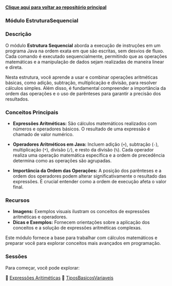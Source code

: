 #### [Clique aqui para voltar ao repositório principal](https://github.com/gabrielmelim/JAVA)
### Módulo EstruturaSequencial

### Descrição

O módulo **Estrutura Sequencial** aborda a execução de instruções em um programa Java na ordem exata em que são escritas, sem desvios de fluxo. Cada comando é executado sequencialmente, permitindo que as operações matemáticas e a manipulação de dados sejam realizadas de maneira linear e direta.

Nesta estrutura, você aprende a usar e combinar operações aritméticas básicas, como adição, subtração, multiplicação e divisão, para resolver cálculos simples. Além disso, é fundamental compreender a importância da ordem das operações e o uso de parênteses para garantir a precisão dos resultados.

### Conceitos Principais

- **Expressões Aritméticas:** São cálculos matemáticos realizados com números e operadores básicos. O resultado de uma expressão é chamado de valor numérico.

- **Operadores Aritméticos em Java:** Incluem adição (`+`), subtração (`-`), multiplicação (`*`), divisão (`/`), e resto da divisão (`%`). Cada operador realiza uma operação matemática específica e a ordem de precedência determina como as operações são agrupadas.

- **Importância da Ordem das Operações:** A posição dos parênteses e a ordem dos operadores podem alterar significativamente o resultado das expressões. É crucial entender como a ordem de execução afeta o valor final.

### Recursos

- **Imagens:** Exemplos visuais ilustram os conceitos de expressões aritméticas e operadores.
- **Dicas e Exemplos:** Fornecem orientações sobre a aplicação dos conceitos e a solução de expressões aritméticas complexas.

Este módulo fornece a base para trabalhar com cálculos matemáticos e preparar você para explorar conceitos mais avançados em programação.

### Sessões

Para começar, você pode explorar:

📁 [Expressões Aritiméticas](https://github.com/gabrielmelim/JAVA/tree/EstruturaSequencial/Java/docs/Express%C3%B5es%20Aritm%C3%A9ticas)
📁 [TiposBasicosVariaveis](https://github.com/gabrielmelim/JAVA/tree/EstruturaSequencial/Java/docs/TiposBasicosVariaveis)
